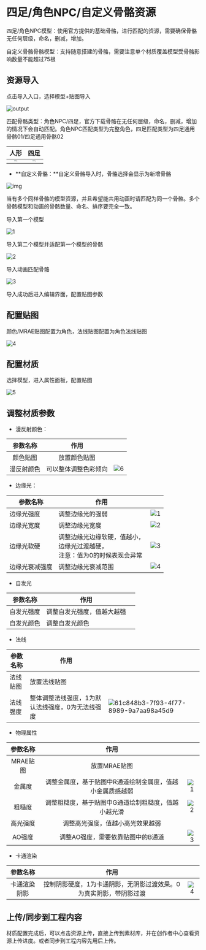 # 四足/角色NPC/自定义骨骼资源

四足/角色NPC模型：使用官方提供的基础骨骼，进行匹配的资源，需要确保骨骼无任何层级，命名，删减，增加。

自定义骨骼骨骼模型：支持随意搭建的骨骼，需要注意单个材质覆盖模型受骨骼影响数量不能超过75根

## 资源导入

点击导入入口，选择模型+贴图导入

![output](https://arkimg.ark.online/output.gif)

匹配骨骼类型：角色NPC/四足，官方下载骨骼在无任何层级，命名，删减，增加的情况下会自动匹配。角色NPC匹配类型为完整角色，四足匹配类型为四足通用骨骼01/四足通用骨骼02

|                             人形                             |                             四足                             |
| :----------------------------------------------------------: | :----------------------------------------------------------: |
| <img src="https://arkimg.ark.online/1730277746114-8.png" alt="img" style="zoom: 20%;" /> | <img src="https://arkimg.ark.online/1730277746114-9.png" alt="img" style="zoom:20%;" /> |

- **自定义骨骼：**自定义骨骼导入时，骨骼选择会显示为新增骨骼

![img](https://arkimg.ark.online/1730277746114-10.png)

当有多个同样骨骼的模型资源，并且希望能共用动画时请匹配为同一个骨骼。多个骨骼模型和动画的骨骼数量、命名、排序要完全一致。

导入第一个模型

![1](https://arkimg.ark.online/1.gif)

导入第二个模型并适配第一个模型的骨骼

![2](https://arkimg.ark.online/2.gif)

导入动画匹配骨骼

![3](https://arkimg.ark.online/3.gif)

导入成功后进入编辑界面，配置贴图参数

## 配置贴图

颜色/MRAE贴图配置为角色，法线贴图配置为角色法线贴图

![4](https://arkimg.ark.online/4.gif)

## 配置材质

选择模型，进入属性面板，配置贴图

![5](https://arkimg.ark.online/5.gif)

## 调整材质参数

- 漫反射颜色：

|  参数名称  |         作用         |                                       |
| :--------: | :------------------: | :-----------------------------------: |
|  颜色贴图  |     放置颜色贴图     |                                       |
| 漫反射颜色 | 可以整体调整色彩倾向 | ![6](https://arkimg.ark.online/6.gif) |

- 边缘光：

| 参数名称       | 作用                                                         |                                                        |
| -------------- | ------------------------------------------------------------ | ------------------------------------------------------ |
| 边缘光强度     | 调整边缘光的强弱                                             | ![1](https://arkimg.ark.online/1-1730284050185-8.gif)  |
| 边缘光宽度     | 调整边缘光宽度                                               | ![2](https://arkimg.ark.online/2-1730284052148-10.gif) |
| 边缘光软硬     | 调整边缘光边缘软硬，值越小，<br />边缘光过渡越硬，<br />注意：值为0的时候表现会异常 | ![3](https://arkimg.ark.online/3-1730284054115-12.gif) |
| 边缘光衰减强度 | 调整边缘光衰减范围                                           | ![4](https://arkimg.ark.online/4-1730284056179-14.gif) |

- 自发光

| 参数名称   | 作用                       |      |
| ---------- | -------------------------- | ---- |
| 自发光强度 | 调整自发光强度，值越大越强 |      |
| 自发光颜色 | 调整自发光颜色             |      |

- 法线

| 参数名称 | 作用                                             |                                                              |
| -------- | ------------------------------------------------ | ------------------------------------------------------------ |
| 法线贴图 | 放置法线贴图                                     |                                                              |
| 法线强度 | 整体调整法线强度，1为默认法线强度，0为无法线强度 | ![61c848b3-7f93-4f77-8989-9a7aa98a45d9](https://arkimg.ark.online/61c848b3-7f93-4f77-8989-9a7aa98a45d9.gif) |

- 物理属性

| 参数名称 |                           作用                            |                                                        |
| :------: | :-------------------------------------------------------: | :----------------------------------------------------: |
| MRAE贴图 |                       放置MRAE贴图                        |                                                        |
|  金属度  | 调整金属度，基于贴图中R通道绘制金属度，值越小金属质感越弱 | ![1](https://arkimg.ark.online/1-1730284125102-17.gif) |
|  粗糙度  |    调整粗糙度，基于贴图中G通道绘制粗糙度，值越小越光滑    | ![2](https://arkimg.ark.online/2-1730284133767-19.gif) |
| 高光强度 |             调整高光强度，值越小高光效果越弱              |                                                        |
|  AO强度  |             调整AO强度，需要依靠贴图中的B通道             | ![3](https://arkimg.ark.online/3-1730284139337-21.gif) |

- 卡通渲染

|   参数名称   |                             作用                             |                                                        |
| :----------: | :----------------------------------------------------------: | :----------------------------------------------------: |
| 卡通渲染阴影 | 控制阴影硬度，1为卡通阴影，无阴影过渡效果。0为真实阴影，带阴影过渡 | ![4](https://arkimg.ark.online/4-1730284165643-23.gif) |

## 上传/同步到工程内容

材质配置完成后，可以点击资源上传，直接上传到素材库，并在创作者中心查看资源上传进度。或者同步到工程内容先用后上传。
